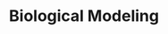 ---
title: "Biological Modeling"
layout: splash
permalink: /splash-page/
header:
  overlay_color: "#000"
  overlay_filter: "0.6"
  overlay_image: /assets/images/600px/f38_k61_high-res.png
  actions:
    - label: "Start learning"
      url: "/prologue/"
    - label: "Download the E-book"
    - label: "Get the print book"
excerpt: "Take our free course in biological modeling at multiple scales."
intro: 
  - excerpt: 'Power up your computational and machine learning skills with our free course on modeling biological systems.'
---